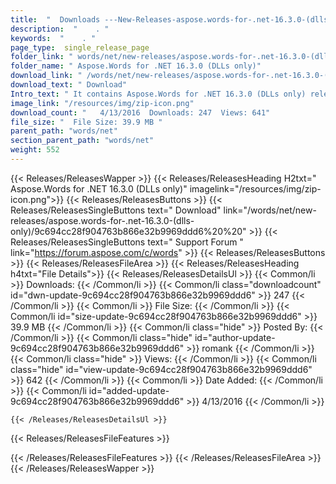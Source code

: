 ```yaml
---
title:  "  Downloads ---New-Releases-aspose.words-for-.net-16.3.0-(dlls-only) . " 
description:  "    . " 
keywords:  "    . " 
page_type:  single_release_page
folder_link: " words/net/new-releases/aspose.words-for-.net-16.3.0-(dlls-only)/"
folder_name: " Aspose.Words for .NET 16.3.0 (DLLs only)"
download_link: " /words/net/new-releases/aspose.words-for-.net-16.3.0-(dlls-only)/9c694cc28f904763b866e32b9969ddd6"
download_text: " Download"
Intro_text: " It contains Aspose.Words for .NET 16.3.0 (DLLs only) release."
image_link: "/resources/img/zip-icon.png"
download_count: "   4/13/2016  Downloads: 247  Views: 641"
file_size: "  File Size: 39.9 MB "
parent_path: "words/net"
section_parent_path: "words/net"
weight: 552
---
```


{{< Releases/ReleasesWapper >}}
  {{< Releases/ReleasesHeading H2txt=" Aspose.Words for .NET 16.3.0 (DLLs only)" imagelink="/resources/img/zip-icon.png">}}
  {{< Releases/ReleasesButtons >}}
    {{< Releases/ReleasesSingleButtons text=" Download" link="/words/net/new-releases/aspose.words-for-.net-16.3.0-(dlls-only)/9c694cc28f904763b866e32b9969ddd6%20%20" >}}
    {{< Releases/ReleasesSingleButtons text=" Support Forum " link="https://forum.aspose.com/c/words" >}}
  {{< Releases/ReleasesButtons >}}
  {{< Releases/ReleasesFileArea >}}
    {{< Releases/ReleasesHeading h4txt="File Details">}}
    {{< Releases/ReleasesDetailsUl >}}
            {{< Common/li  >}} Downloads: {{< /Common/li >}} 
      {{< Common/li class="downloadcount" id="dwn-update-9c694cc28f904763b866e32b9969ddd6" >}} 247 {{< /Common/li >}} 
      {{< Common/li  >}} File Size: {{< /Common/li >}} 
      {{< Common/li id="size-update-9c694cc28f904763b866e32b9969ddd6" >}} 39.9 MB {{< /Common/li >}} 
      {{< Common/li  class="hide" >}} Posted By: {{< /Common/li >}} 
      {{< Common/li class="hide" id="author-update-9c694cc28f904763b866e32b9969ddd6" >}} romank {{< /Common/li >}} 
      {{< Common/li class="hide"  >}} Views: {{< /Common/li >}} 
      {{< Common/li class="hide" id="view-update-9c694cc28f904763b866e32b9969ddd6" >}} 642 {{< /Common/li >}} 
      {{< Common/li  >}} Date Added: {{< /Common/li >}} 
      {{< Common/li id="added-update-9c694cc28f904763b866e32b9969ddd6" >}} 4/13/2016 {{< /Common/li >}} 

    {{< /Releases/ReleasesDetailsUl >}}

  {{< Releases/ReleasesFileFeatures >}}
      
  {{< /Releases/ReleasesFileFeatures >}}
 {{< /Releases/ReleasesFileArea >}}
{{< /Releases/ReleasesWapper >}}


